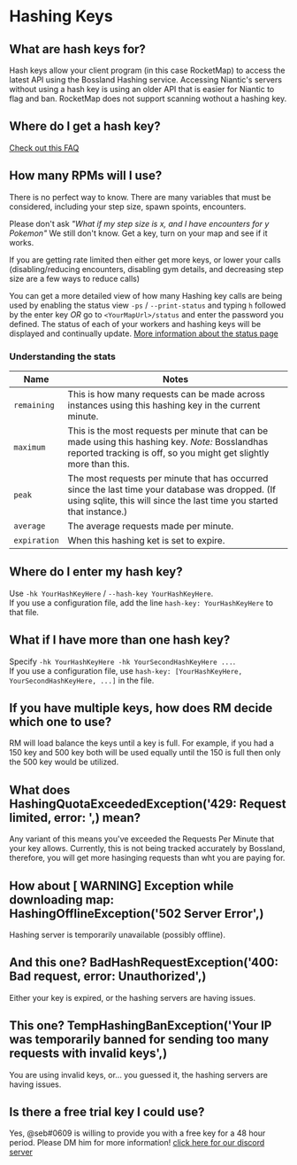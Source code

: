 # Hashing Keys

## What are hash keys for?
Hash keys allow your client program (in this case RocketMap) to access the latest API using the Bossland Hashing service. Accessing Niantic's servers without using a hash key is using an older API that is easier for Niantic to flag and ban. RocketMap does not support scanning wothout a hashing key.

## Where do I get a hash key?
[Check out this FAQ](https://talk.pogodev.org/d/55-api-hashing-service-f-a-q)

## How many RPMs will I use?
There is no perfect way to know. There are many variables that must be considered, including your step size, spawn spoints, encounters.

Please don't ask *"What if my step size is _x_, and I have encounters for _y_ Pokemon"*
We still don't know.  Get a key, turn on your map and see if it works.

If you are getting rate limited then either get more keys, or lower your calls (disabling/reducing encounters, disabling gym details, and decreasing step size are a few ways to reduce calls)

You can get a more detailed view of how many Hashing key calls are being used by enabling the status view `-ps` / `--print-status` and typing `h` followed by the enter key *OR* go to `<YourMapUrl>/status` and enter the password you defined. The status of each of your workers and hashing keys will be displayed and continually update. [More information about the status page](https://rocketmap.readthedocs.io/en/develop/extras/status-page.html)  

### Understanding the stats

| Name | Notes |
|---|---|
| `remaining` | This is how many requests can be made across instances using this hashing key in the current minute. |
|`maximum` | This is the most requests per minute that can be made using this hashing key. *Note:* Bosslandhas reported tracking is off, so you might get slightly more than this. |
| `peak` | The most requests per minute that has occurred since the last time your database was dropped. (If using sqlite, this will since the last time you started that instance.) |
| `average` | The average requests made per minute. |
| `expiration` | When this hashing ket is set to expire. |

## Where do I enter my hash key?
Use `-hk YourHashKeyHere` / `--hash-key YourHashKeyHere`.  
If you use a configuration file, add the line `hash-key: YourHashKeyHere` to that file.

## What if I have more than one hash key?
Specify `-hk YourHashKeyHere -hk YourSecondHashKeyHere ...`.  
If you use a configuration file, use `hash-key: [YourHashKeyHere, YourSecondHashKeyHere, ...]` in the file.

## If you have multiple keys, how does RM decide which one to use? 
RM will load balance the keys until a key is full. For example, if you had a 150 key and 500 key both will be used equally until the 150 is full then only the 500 key would be utilized. 

## What does HashingQuotaExceededException('429: Request limited, error: ',) mean?
Any variant of this means you've exceeded the Requests Per Minute that your key allows. Currently, this is not being tracked accurately by Bossland, therefore, you will get more hasinging requests than wht you are paying for. 

## How about [ WARNING] Exception while downloading map: HashingOfflineException('502 Server Error',)
Hashing server is temporarily unavailable (possibly offline).

## And this one? BadHashRequestException('400: Bad request, error: Unauthorized',)
Either your key is expired, or the hashing servers are having issues.

## This one? TempHashingBanException('Your IP was temporarily banned for sending too many requests with invalid keys',)
You are using invalid keys, or... you guessed it, the hashing servers are having issues.

## Is there a free trial key I could use?
Yes, @seb#0609 is willing to provide you with a free key for a 48 hour period. Please DM him for more information! [click here for our discord server](https://discord.gg/rocketmap)
